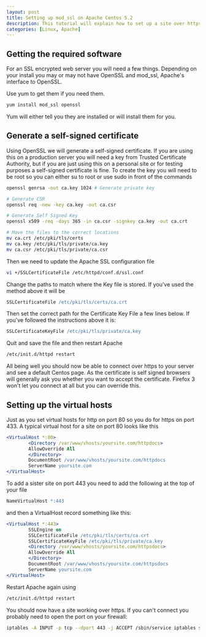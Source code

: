 ```yaml
--- 
layout: post
title: Setting up mod_ssl on Apache Centos 5.2
description: This tutorial will explain how to set up a site over https on Centos 5.2, although it should work on most linux distributions. The tutorial uses a self signed key so will work well for a personal website or testing purposes. This is provided as is so proceed at your own risk and take backups!
categories: [Linux, Apache]
---
```

## Getting the required software

For an SSL encrypted web server you will need a few things. Depending on your install you may or may not have OpenSSL and mod_ssl, Apache's interface to OpenSSL.

Use yum to get them if you need them.

``` bash 
yum install mod_ssl openssl 
``` 

Yum will either tell you they are installed or will install them for you.

## Generate a self-signed certificate

Using OpenSSL we will generate a self-signed certificate. If you are using this on a production server you will need a key from Trusted Certificate Authority, but if you are just using this on a personal site or for testing purposes a self-signed certificate is fine. To create the key you will need to be root so you can either su to root or use sudo in front of the commands 

``` bash 
openssl genrsa -out ca.key 1024 # Generate private key 

# Generate CSR 
openssl req -new -key ca.key -out ca.csr

# Generate Self Signed Key
openssl x509 -req -days 365 -in ca.csr -signkey ca.key -out ca.crt

# Move the files to the correct locations
mv ca.crt /etc/pki/tls/certs
mv ca.key /etc/pki/tls/private/ca.key
mv ca.csr /etc/pki/tls/private/ca.csr
``` 

Then we need to update the Apache SSL configuration file 

``` bash 
vi +/SSLCertificateFile /etc/httpd/conf.d/ssl.conf 
``` 

Change the paths to match where the Key file is stored. If you've used the method above it will be  

``` apache 
SSLCertificateFile /etc/pki/tls/certs/ca.crt 
``` 

Then set the correct path for the Certificate Key File a few lines below. If you've followed the instructions above it is: 

``` apache 
SSLCertificateKeyFile /etc/pki/tls/private/ca.key 
``` 

Quit and save the file and then restart Apache 

``` bash 
/etc/init.d/httpd restart 
``` 

All being well you should now be able to connect over https to your server and see a default Centos page. As the certificate is self signed browsers will generally ask you whether you want to accept the certificate. Firefox 3 won't let you connect at all but you can override this.

## Setting up the virtual hosts

Just as you set virtual hosts for http on port 80 so you do for https on port 433. A typical virtual host for a site on port 80 looks like this 

``` apache 
<VirtualHost *:80>
        <Directory /var/www/vhosts/yoursite.com/httpdocs>
        AllowOverride All
        </Directory>
        DocumentRoot /var/www/vhosts/yoursite.com/httpdocs
        ServerName yoursite.com
</VirtualHost>
``` 

To add a sister site on port 443 you need to add the following at the top of your file  

``` apache 
NameVirtualHost *:443 
``` 

and then a VirtualHost record something like this: 

``` apache 
<VirtualHost *:443>
        SSLEngine on
        SSLCertificateFile /etc/pki/tls/certs/ca.crt
        SSLCertificateKeyFile /etc/pki/tls/private/ca.key
        <Directory /var/www/vhosts/yoursite.com/httpsdocs>
        AllowOverride All
        </Directory>
        DocumentRoot /var/www/vhosts/yoursite.com/httpsdocs
        ServerName yoursite.com
</VirtualHost>
``` 

Restart Apache again using  

``` bash 
/etc/init.d/httpd restart 
``` 

You should now have a site working over https. If you can't connect you probably need to open the port on your firewall: 

``` bash 
iptables -A INPUT -p tcp --dport 443 -j ACCEPT /sbin/service iptables save iptables -L -v 
```
